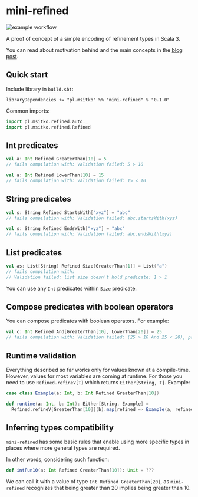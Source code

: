 # mini-refined

![example workflow](https://github.com/note/mini-refined/actions/workflows/ci.yml/badge.svg)

A proof of concept of a simple encoding of refinement types in Scala 3.

You can read about motivation behind and the main concepts in the [blog post](https://github.com/note/mini-refined).

## Quick start

Include library in `build.sbt`:

```
libraryDependencies += "pl.msitko" %% "mini-refined" % "0.1.0"
```

Common imports:

```scala
import pl.msitko.refined.auto._
import pl.msitko.refined.Refined
```

## Int predicates

```scala
val a: Int Refined GreaterThan[10] = 5
// fails compilation with: Validation failed: 5 > 10
```

```scala
val a: Int Refined LowerThan[10] = 15
// fails compilation with: Validation failed: 15 < 10
```

## String predicates

```scala
val s: String Refined StartsWith["xyz"] = "abc"
// fails compilation with: Validation failed: abc.startsWith(xyz)
```

```scala
val s: String Refined EndsWith["xyz"] = "abc"
// fails compilation with: Validation failed: abc.endsWith(xyz)
```

## List predicates

```scala
val as: List[String] Refined Size[GreaterThan[1]] = List("a")
// fails compilation with: 
// Validation failed: list size doesn't hold predicate: 1 > 1
```

You can use any `Int` predicates within `Size` predicate.

## Compose predicates with boolean operators

You can compose predicates with boolean operators. For example:

```scala
val c: Int Refined And[GreaterThan[10], LowerThan[20]] = 25
// fails compilation with: Validation failed: (25 > 10 And 25 < 20), predicate failed: 25 < 20
```

## Runtime validation

Everything described so far works only for values known at a compile-time. However, values for most variables are coming
at runtime. For those you need to use `Refined.refineV[T]` which returns `Either[String, T]`. Example:

```scala
case class Example(a: Int, b: Int Refined GreaterThan[10])

def runtime(a: Int, b: Int): Either[String, Example] =
  Refined.refineV[GreaterThan[10]](b).map(refined => Example(a, refined))
```

## Inferring types compatibility

`mini-refined` has some basic rules that enable using more specific types in places where more general types are required.

In other words, considering such function:

```scala
def intFun10(a: Int Refined GreaterThan[10]): Unit = ???
```

We can call it with a value of type `Int Refined GreaterThan[20]`, as `mini-refined` recognizes that being greater than 20 implies being greater than 10.
